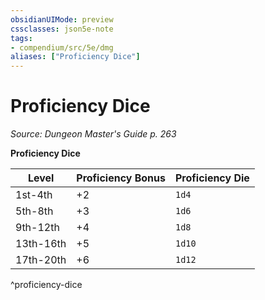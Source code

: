 ```yaml
---
obsidianUIMode: preview
cssclasses: json5e-note
tags:
- compendium/src/5e/dmg
aliases: ["Proficiency Dice"]
---
```

# Proficiency Dice
*Source: Dungeon Master's Guide p. 263* 

**Proficiency Dice**

| Level | Proficiency Bonus | Proficiency Die |
|-------|-------------------|-----------------|
| 1st-4th | +2 | `1d4` |
| 5th-8th | +3 | `1d6` |
| 9th-12th | +4 | `1d8` |
| 13th-16th | +5 | `1d10` |
| 17th-20th | +6 | `1d12` |
^proficiency-dice